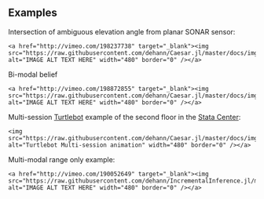 ## Examples


Intersection of ambiguous elevation angle from planar SONAR sensor:   

```@raw html
<a href="http://vimeo.com/198237738" target="_blank"><img src="https://raw.githubusercontent.com/dehann/Caesar.jl/master/docs/imgs/rovasfm02.gif" alt="IMAGE ALT TEXT HERE" width="480" border="0" /></a>
```
Bi-modal belief   

```@raw html
<a href="http://vimeo.com/198872855" target="_blank"><img src="https://raw.githubusercontent.com/dehann/Caesar.jl/master/docs/imgs/rovyaw90.gif" alt="IMAGE ALT TEXT HERE" width="480" border="0" /></a>
```
Multi-session [Turtlebot](http://www.turtlebot.com/) example of the second floor in the [Stata Center](https://en.wikipedia.org/wiki/Ray_and_Maria_Stata_Center):   
```@raw html
<img src="https://raw.githubusercontent.com/dehann/Caesar.jl/master/docs/imgs/turtlemultisession.gif" alt="Turtlebot Multi-session animation" width="480" border="0" /></a>
```
Multi-modal range only example:   
```@raw html
<a href="http://vimeo.com/190052649" target="_blank"><img src="https://raw.githubusercontent.com/dehann/IncrementalInference.jl/master/doc/images/mmisamvid01.gif" alt="IMAGE ALT TEXT HERE" width="480" border="0" /></a>
```
